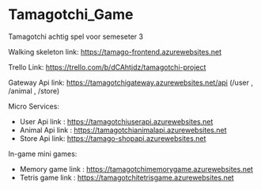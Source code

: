 # Tamagotchi_Game
Tamagotchi achtig spel voor semeseter 3

Walking skeleton link: https://tamago-frontend.azurewebsites.net

Trello Link: https://trello.com/b/dCAhtjdz/tamagotchi-project

Gateway Api link: https://tamagotchigateway.azurewebsites.net/api  (/user , /animal , /store)

Micro Services:

- User   Api link   : https://tamagotchiuserapi.azurewebsites.net
- Animal Api link : https://tamagotchianimalapi.azurewebsites.net
- Store  Api link: https://tamago-shopapi.azurewebsites.net

In-game mini games:

- Memory game link : https://tamagotchimemorygame.azurewebsites.net 
- Tetris game link : https://tamagotchitetrisgame.azurewebsites.net
